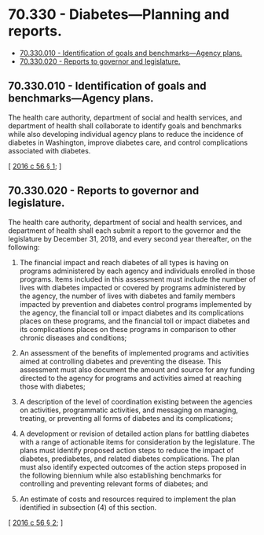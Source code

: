 # 70.330 - Diabetes—Planning and reports.
* [70.330.010 - Identification of goals and benchmarks—Agency plans.](#70330010---identification-of-goals-and-benchmarksagency-plans)
* [70.330.020 - Reports to governor and legislature.](#70330020---reports-to-governor-and-legislature)
## 70.330.010 - Identification of goals and benchmarks—Agency plans.
The health care authority, department of social and health services, and department of health shall collaborate to identify goals and benchmarks while also developing individual agency plans to reduce the incidence of diabetes in Washington, improve diabetes care, and control complications associated with diabetes.

\[ [2016 c 56 § 1](http://lawfilesext.leg.wa.gov/biennium/2015-16/Pdf/Bills/Session%20Laws/Senate/5689.SL.pdf?cite=2016%20c%2056%20§%201); \]

## 70.330.020 - Reports to governor and legislature.
The health care authority, department of social and health services, and department of health shall each submit a report to the governor and the legislature by December 31, 2019, and every second year thereafter, on the following:

1. The financial impact and reach diabetes of all types is having on programs administered by each agency and individuals enrolled in those programs. Items included in this assessment must include the number of lives with diabetes impacted or covered by programs administered by the agency, the number of lives with diabetes and family members impacted by prevention and diabetes control programs implemented by the agency, the financial toll or impact diabetes and its complications places on these programs, and the financial toll or impact diabetes and its complications places on these programs in comparison to other chronic diseases and conditions;

2. An assessment of the benefits of implemented programs and activities aimed at controlling diabetes and preventing the disease. This assessment must also document the amount and source for any funding directed to the agency for programs and activities aimed at reaching those with diabetes;

3. A description of the level of coordination existing between the agencies on activities, programmatic activities, and messaging on managing, treating, or preventing all forms of diabetes and its complications;

4. A development or revision of detailed action plans for battling diabetes with a range of actionable items for consideration by the legislature. The plans must identify proposed action steps to reduce the impact of diabetes, prediabetes, and related diabetes complications. The plan must also identify expected outcomes of the action steps proposed in the following biennium while also establishing benchmarks for controlling and preventing relevant forms of diabetes; and

5. An estimate of costs and resources required to implement the plan identified in subsection (4) of this section.

\[ [2016 c 56 § 2](http://lawfilesext.leg.wa.gov/biennium/2015-16/Pdf/Bills/Session%20Laws/Senate/5689.SL.pdf?cite=2016%20c%2056%20§%202); \]

